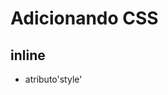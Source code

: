 # Adicionando CSS

## inline

*    atributo'style'

## <style>

*   tag html que irá conter o css

## <link>

*    arquivos css externo

## @import

*   arquivo css externo
